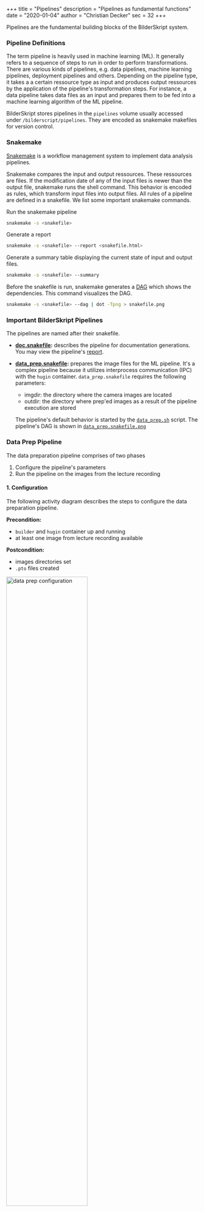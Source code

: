 +++
title = "Pipelines"
description = "Pipelines as fundamental functions"
date = "2020-01-04"
author = "Christian Decker"
sec = 32
+++

<style>
img {
  max-width: 100%;
  height: auto;
}
</style>

Pipelines are the fundamental building blocks of the BilderSkript system. 

### Pipeline Definitions

The term pipeline is heavily used in machine learning (ML). It generally refers to a sequence of steps to run in order to perform transformations. There are various kinds of pipelines, e.g. data pipelines, machine learning pipelines, deployment pipelines and others. Depending on the pipeline type, it takes a a certain ressource type as input and produces output ressources by the application of the pipeline's transformation steps. For instance, a data pipeline takes data files as an input and prepares them to be fed into a machine learning algorithm of the ML pipeline.

BilderSkript stores pipelines in the `pipelines` volume usually accessed under `/bilderscript/pipelines`. They are encoded as snakemake makefiles for version control.

### Snakemake

[Snakemake](https://snakemake.readthedocs.io/en/stable/) is a workflow management system to implement data analysis pipelines.

Snakemake compares the input and output ressources. These ressources are files. If the modification date of any of the input files is newer than the output file, snakemake runs the shell command. This behavior is encoded as rules, which transform input files into output files. All rules of a pipeline are defined in a snakefile. We list some important snakemake commands.

Run the snakemake pipeline
```bash
snakemake -s <snakefile>
```

Generate a report
```bash
snakemake -s <snakefile> --report <snakefile.html>
```

Generate a summary table displaying the current state of input and output files.
```bash
snakemake -s <snakefile> --summary
```

Before the snakefile is run, snakemake generates a [DAG](https://en.wikipedia.org/wiki/Directed_acyclic_graph) which shows the dependencies. This command visualizes the DAG.
```bash
snakemake -s <snakefile> --dag | dot -Tpng > snakefile.png
```


### Important BilderSkript Pipelines

The pipelines are named after their snakefile.

* **[doc.snakefile](https://github.com/cdeck3r/BilderSkript/blob/master/pipelines/doc.snakefile):** describes the pipeline for documentation generations. You may view the pipeline's [report](https://github.com/cdeck3r/BilderSkript/blob/master/pipelines/doc.snakefile.html).

* **[data_prep.snakefile](https://github.com/cdeck3r/BilderSkript/blob/master/pipelines/data_prep.snakefile):** prepares the image files for the ML pipeline. It's a complex pipeline because it utilizes interprocess communication (IPC) with the `hugin` container. `data_prep.snakefile` requires the following parameters:
    * imgdir: the directory where the camera images are located
    * outdir: the directory where prep'ed images as a result of the pipeline execution are stored

    The pipeline's default behavior is started by the [`data_prep.sh`](https://github.com/cdeck3r/BilderSkript/blob/master/pipelines/data_prep.sh) script. The pipeline's DAG is shown in [`data_prep.snakefile.png`](https://github.com/cdeck3r/BilderSkript/blob/master/pipelines/data_prep.snakefile.png)


### Data Prep Pipeline

The data preparation pipeline comprises of two phases

1. Configure the pipeline's parameters
1. Run the pipeline on the images from the lecture recording

#### 1. Configuration

The following activity diagram describes the steps to configure the data preparation pipeline.

**Precondition:**

* `builder` and `hugin` container up and running
* at least one image from lecture recording available

**Postcondition:**

* images directories set
* `.pto` files created 

<img src="uml/data_prep_config.png" alt="data prep configuration" width="65%" />

#### 2. Run the Pipeline

Finally, the egnineer starts the data prep pipeline and the pipeline processes the input images from the _imgdir_ and places it in the _outdir_.

**Precondition:**

* `builder` and `hugin` container up and running
* `.pto` files created
* _imgdir_ and _outdir_ image directories set

**Postcondition:**

* images processed placed in _outdir_

<img src="uml/data_prep_run.png" alt="data prep run" width="75%" />
